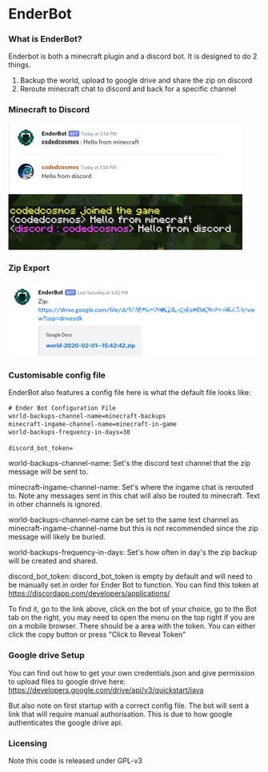 # EnderBot

### What is EnderBot?
Enderbot is both a minecraft plugin and a discord bot. It is designed to do 2 things.
1) Backup the world, upload to google drive and share the zip on discord
2) Reroute minecraft chat to discord and back for a specific channel

### Minecraft to Discord
![](screenshots/discordtominecraft.png)

### Zip Export
![](screenshots/zip.png)

### Customisable config file
EnderBot also features a config file here is what the default file looks like:

```
# Ender Bot Configuration File
world-backups-channel-name=minecraft-backups
minecraft-ingame-channel-name=minecraft-in-game
world-backups-frequency-in-days=30

discord_bot_token=
```

world-backups-channel-name:
Set's the discord text channel that the zip message will be sent to.

minecraft-ingame-channel-name:
Set's where the ingame chat is rerouted to. Note any messages sent in this chat will also be routed to minecraft. Text in other channels is ignored. 

world-backups-channel-name can be set to the same text channel as minecraft-ingame-channel-name but this is not recommended since the zip message will likely be buried.

world-backups-frequency-in-days:
Set's how often in day's the zip backup will be created and shared.

discord_bot_token:
discord_bot_token is empty by default and will need to be manually set in order for Ender Bot to function. You can find this token at https://discordapp.com/developers/applications/

To find it, go to the link above, click on the bot of your choice, go to the Bot tab on the right, you may need to open the menu on the top right if you are on a mobile browser. There should be a area with the token. You can either click the copy button or press "Click to Reveal Token"

### Google drive Setup
You can find out how to get your own credentials.json and give permission to upload files to google drive here:
https://developers.google.com/drive/api/v3/quickstart/java

But also note on first startup with a correct config file. The bot will sent a link that will require manual authorisation. This is due to how google authenticates the google drive api. 


### Licensing
Note this code is released under GPL-v3

